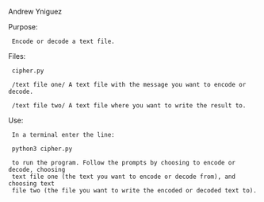 Andrew Yniguez 

Purpose: 
         
     Encode or decode a text file.

Files: 
          
     cipher.py

     /text file one/ A text file with the message you want to encode or decode.
          
     /text file two/ A text file where you want to write the result to.

Use: 
     
     In a terminal enter the line: 

     python3 cipher.py

     to run the program. Follow the prompts by choosing to encode or decode, choosing 
     text file one (the text you want to encode or decode from), and choosing text 
     file two (the file you want to write the encoded or decoded text to).
